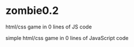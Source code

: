 # zombie0.2
html/css game in 0 lines of JS code

simple html/css game in 0 lines of JavaScript code
